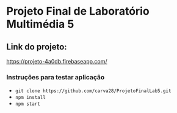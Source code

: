 # Projeto Final de Laboratório Multimédia 5

## Link do projeto:
https://projeto-4a0db.firebaseapp.com/

### Instruções para testar aplicação
+ `git clone https://github.com/carva28/ProjetoFinalLab5.git`
+ `npm install`
+ `npm start`


